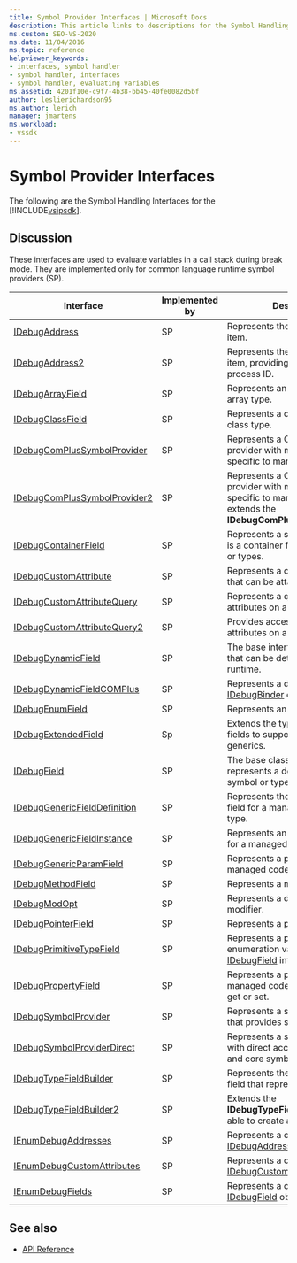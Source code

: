 ```yaml
---
title: Symbol Provider Interfaces | Microsoft Docs
description: This article links to descriptions for the Symbol Handling Interfaces for the Visual Studio SDK, which evaluate variables in a call stack during break mode.
ms.custom: SEO-VS-2020
ms.date: 11/04/2016
ms.topic: reference
helpviewer_keywords:
- interfaces, symbol handler
- symbol handler, interfaces
- symbol handler, evaluating variables
ms.assetid: 4201f10e-c9f7-4b38-bb45-40fe0082d5bf
author: leslierichardson95
ms.author: lerich
manager: jmartens
ms.workload:
- vssdk
---
```

# Symbol Provider Interfaces
The following are the Symbol Handling Interfaces for the [!INCLUDE[vsipsdk](../../../extensibility/includes/vsipsdk_md.md)].

## Discussion
 These interfaces are used to evaluate variables in a call stack during break mode. They are implemented only for common language runtime symbol providers (SP).

|Interface|Implemented by|Description|
|---------------|--------------------|-----------------|
|[IDebugAddress](../../../extensibility/debugger/reference/idebugaddress.md)|SP|Represents the address of an item.|
|[IDebugAddress2](../../../extensibility/debugger/reference/idebugaddress2.md)|SP|Represents the address of an item, providing access to the process ID.|
|[IDebugArrayField](../../../extensibility/debugger/reference/idebugarrayfield.md)|SP|Represents an array symbol or array type.|
|[IDebugClassField](../../../extensibility/debugger/reference/idebugclassfield.md)|SP|Represents a class symbol or class type.|
|[IDebugComPlusSymbolProvider](../../../extensibility/debugger/reference/idebugcomplussymbolprovider.md)|SP|Represents a COM+ symbol provider with methods that are specific to managed code.|
|[IDebugComPlusSymbolProvider2](../../../extensibility/debugger/reference/idebugcomplussymbolprovider2.md)|SP|Represents a COM+ symbol provider with methods that are specific to managed code and extends the **IDebugComPlusSymbolProvider**.|
|[IDebugContainerField](../../../extensibility/debugger/reference/idebugcontainerfield.md)|SP|Represents a symbol or type that is a container for other symbols or types.|
|[IDebugCustomAttribute](../../../extensibility/debugger/reference/idebugcustomattribute.md)|SP|Represents a custom attribute that can be attached to a symbol.|
|[IDebugCustomAttributeQuery](../../../extensibility/debugger/reference/idebugcustomattributequery.md)|SP|Represents a query for custom attributes on a method or type.|
|[IDebugCustomAttributeQuery2](../../../extensibility/debugger/reference/idebugcustomattributequery2.md)|SP|Provides access to custom attributes on a symbol.|
|[IDebugDynamicField](../../../extensibility/debugger/reference/idebugdynamicfield.md)|SP|The base interface for any type that can be determined at runtime.|
|[IDebugDynamicFieldCOMPlus](../../../extensibility/debugger/reference/idebugdynamicfieldcomplus.md)|SP|Represents a dynamic field for an [IDebugBinder](../../../extensibility/debugger/reference/idebugbinder.md) object.|
|[IDebugEnumField](../../../extensibility/debugger/reference/idebugenumfield.md)|SP|Represents an enumeration type.|
|[IDebugExtendedField](../../../extensibility/debugger/reference/idebugextendedfield.md)|Sp|Extends the types of available fields to support managed code generics.|
|[IDebugField](../../../extensibility/debugger/reference/idebugfield.md)|SP|The base class for all fields; represents a description of a symbol or type.|
|[IDebugGenericFieldDefinition](../../../extensibility/debugger/reference/idebuggenericfielddefinition.md)|SP|Represents the definition of a field for a managed code generic type.|
|[IDebugGenericFieldInstance](../../../extensibility/debugger/reference/idebuggenericfieldinstance.md)|SP|Represents an instance of a field for a managed code generic type.|
|[IDebugGenericParamField](../../../extensibility/debugger/reference/idebuggenericparamfield.md)|SP|Represents a parameter for a managed code generic type.|
|[IDebugMethodField](../../../extensibility/debugger/reference/idebugmethodfield.md)|SP|Represents a method.|
|[IDebugModOpt](../../../extensibility/debugger/reference/idebugmodopt.md)|SP|Represents a debug optional modifier.|
|[IDebugPointerField](../../../extensibility/debugger/reference/idebugpointerfield.md)|SP|Represents a pointer.|
|[IDebugPrimitiveTypeField](../../../extensibility/debugger/reference/idebugprimitivetypefield.md)|SP|Represents a primitive type enumeration value from an [IDebugField](../../../extensibility/debugger/reference/idebugfield.md) interface.|
|[IDebugPropertyField](../../../extensibility/debugger/reference/idebugpropertyfield.md)|SP|Represents a property of a managed code class that can be get or set.|
|[IDebugSymbolProvider](../../../extensibility/debugger/reference/idebugsymbolprovider.md)|SP|Represents a symbol provider that provides symbols and types.|
|[IDebugSymbolProviderDirect](../../../extensibility/debugger/reference/idebugsymbolproviderdirect.md)|SP|Represents a symbol provider with direct access to metadata and core symbol interfaces.|
|[IDebugTypeFieldBuilder](../../../extensibility/debugger/reference/idebugtypefieldbuilder.md)|SP|Represents the ability to create a field that represents a type.|
|[IDebugTypeFieldBuilder2](../../../extensibility/debugger/reference/idebugtypefieldbuilder2.md)|SP|Extends the **IDebugTypeFieldBuilder** to be able to create array types.|
|[IEnumDebugAddresses](../../../extensibility/debugger/reference/ienumdebugaddresses.md)|SP|Represents a collection of [IDebugAddress](../../../extensibility/debugger/reference/idebugaddress.md) objects.|
|[IEnumDebugCustomAttributes](../../../extensibility/debugger/reference/ienumdebugcustomattributes.md)|SP|Represents a collection of [IDebugCustomAttribute](../../../extensibility/debugger/reference/idebugcustomattribute.md) objects.|
|[IEnumDebugFields](../../../extensibility/debugger/reference/ienumdebugfields.md)|SP|Represents a collection of [IDebugField](../../../extensibility/debugger/reference/idebugfield.md) objects.|

## See also
- [API Reference](../../../extensibility/debugger/reference/api-reference-visual-studio-debugging.md)
